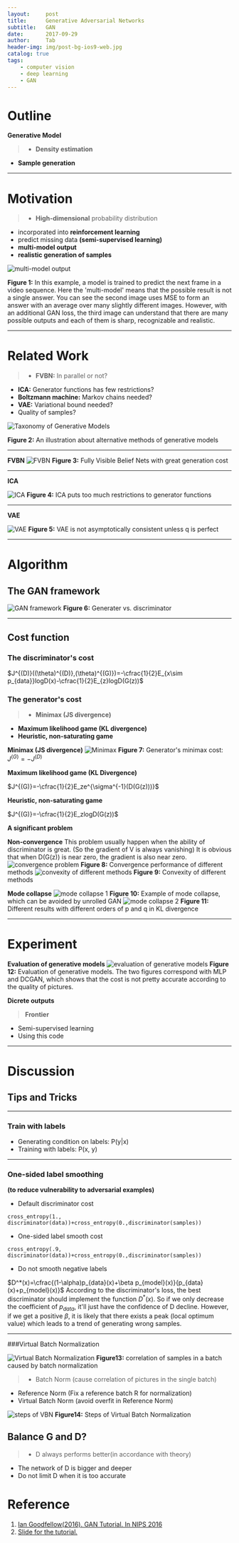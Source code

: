 ```yaml
---
layout:     post
title:      Generative Adversarial Networks
subtitle:   GAN
date:       2017-09-29
author:     Tab
header-img: img/post-bg-ios9-web.jpg
catalog: true
tags:
    - computer vision
    - deep learning
    - GAN
---
```


# Outline
**Generative Model**
>- **Density estimation**
- **Sample generation**

---
# Motivation
>- **High-dimensional** probability distribution
- incorporated into **reinforcement learning**
- predict missing data **(semi-supervised learning)**
- **multi-model output** 
- **realistic generation of samples** 

![multi-model output](https://i.imgur.com/n1M2eUd.png)

**Figure 1:** In this example, a model is trained to predict the next frame in a video sequence. Here the 'multi-model' means that the possible result is not a single answer. You can see the second image uses MSE to form an answer with an average over many slightly different images. However, with an additional GAN loss, the third image can understand that there are many possible outputs and each of them is sharp, recognizable and realistic.

---
# Related Work
>- **FVBN:** In parallel or not?
- **ICA:** Generator functions has few restrictions?
- **Boltzmann machine:** Markov chains needed? 
- **VAE:** Variational bound needed? 
- Quality of samples?

![Taxonomy of Generative Models](https://i.imgur.com/5r0WeiB.png)

**Figure 2:** An illustration about alternative methods of generative models

---
**FVBN**
![FVBN](https://i.imgur.com/1dRxmmS.png)
**Figure 3:** Fully Visible Belief Nets with great generation cost

---
**ICA**

![ICA](https://i.imgur.com/DriRz5C.png)
**Figure 4:** ICA puts too much restrictions to generator functions

---
**VAE**

![VAE](https://i.imgur.com/rIvXNR1.png)
**Figure 5:** VAE is not asymptotically consistent unless q is perfect

---
# Algorithm

## The GAN framework
![GAN framework](https://i.imgur.com/i6A5MaU.png)
**Figure 6:** Generater vs. discriminator

---
## Cost function

### The discriminator's cost
$J^{(D)}((\theta)^{(D)},(\theta)^{(G)})=-\cfrac{1}{2}E_{x\sim p_{data}}logD(x)-\cfrac{1}{2}E_{z}logD(G(z))$

### The generator's cost
>- **Minimax (JS divergence)**
- **Maximum likelihood game (KL divergence)**
- **Heuristic, non-saturating game**

**Minimax (JS divergence)**
![Minimax](https://i.imgur.com/cBIOPpo.png)
**Figure 7:** Generator's minimax cost: $J^{(G)}=-J^{(D)}$

**Maximum likelihood game (KL Divergence)**

$J^{(G)}=-\cfrac{1}{2}E_ze^{\sigma^{-1}(D(G(z)))}$

**Heuristic, non-saturating game**

$J^{(G)}=-\cfrac{1}{2}E_zlogD(G(z))$

**A significant problem**

**Non-convergence**
This problem usually happen when the ability of discriminator is great. (So the gradient of V is always vanishing) It is obvious that when D(G(z)) is near zero, the gradient is also near zero.
![convergence problem](https://i.imgur.com/26HACno.png)
**Figure 8:** Convergence performance of different methods
![convexity of different methods](https://i.imgur.com/KkEHJRW.png)
**Figure 9:** Convexity of different methods

**Mode collapse**
![mode collapse 1](https://i.imgur.com/5nAo9Xz.png)
**Figure 10:** Example of mode collapse, which can be avoided by unrolled GAN
![mode collapse 2](https://i.imgur.com/ehIgrTh.png)
**Figure 11:** Different results with different orders of p and q in KL divergence

---
# Experiment
**Evaluation of generative models**
![evaluation of generative models](https://i.imgur.com/mKuZyzj.png)
**Figure 12:** Evaluation of generative models. The two figures correspond with MLP and DCGAN, which shows that the cost is not pretty accurate according to the quality of pictures.

**Dicrete outputs**
>**Frontier**
- Semi-supervised learning
- Using this code

---
# Discussion
## Tips and Tricks
---
### Train with labels
- Generating condition on labels: P(y\|x)
- Training with labels: P(x, y)

---
### One-sided label smoothing
**(to reduce vulnerability to adversarial examples)**
- Default discriminator cost
```
cross_entropy(1., discriminator(data))+cross_entropy(0.,discriminator(samples))
```
- One-sided label smooth cost
```
cross_entropy(.9, discriminator(data))+cross_entropy(0.,discriminator(samples))
```
- Do not smooth negative labels

$D^*(x)=\cfrac{(1-\alpha)p_{data}(x)+\beta p_{model}(x)}{p_{data}(x)+p_{model}(x)}$
According to the discriminator's loss, the best discriminator should implement the function $D^*(x)$. So if we only decrease the coefficient of $p_{data}$, it'll just have the confidence of D decline. However, if we get a positive $\beta$, it is likely that there exists a peak (local optimum value)  which leads to a trend of generating wrong samples.

---

###Virtual Batch Normalization

![Virtual Batch Normalization](https://i.imgur.com/YEZJoPQ.jpg)
**Figure13:** correlation of samples in a batch caused by batch normalization

>- Batch Norm
(cause correlation of pictures in the single batch)
- Reference Norm
(Fix a reference batch R for normalization)
- Virtual Batch Norm
(avoid overfit in Reference Norm)

![steps of VBN](https://i.imgur.com/kiTzaWH.png)
**Figure14:** Steps of Virtual Batch Normalization


## Balance G and D?
>- D always performs better(in accordance with theory)
- The network of D is bigger and deeper
- Do not limit D when it is too accurate


# Reference
1. [Ian Goodfellow(2016). GAN Tutorial. In NIPS 2016](https://arxiv.org/pdf/1701.00160.pdf)
2. [Slide for the tutorial.](http://www.iangoodfellow.com/slides/2016-12-04-NIPS.pdf)